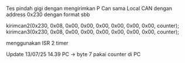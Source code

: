 Tes pindah gigi dengan mengirimkan P Can sama Local CAN dengan address 0x230 dengan format sbb

kirimcan2(0x230, 0x08, 0x00, 0x00, 0x00, 0x00, 0x00, 0x00, counter);
kirimcan3(0x230, 0x08, 0x00, 0x00, 0x00, 0x00, 0x00, 0x00, counter);

menggunakan ISR 2 timer

Update 13/07/25 14.39 PC -> byte 7 pakai counter di PC
